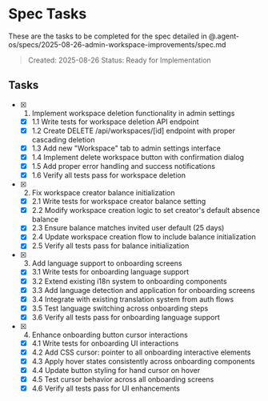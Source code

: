 # Spec Tasks

These are the tasks to be completed for the spec detailed in @.agent-os/specs/2025-08-26-admin-workspace-improvements/spec.md

> Created: 2025-08-26
> Status: Ready for Implementation

## Tasks

- [x] 1. Implement workspace deletion functionality in admin settings
  - [x] 1.1 Write tests for workspace deletion API endpoint
  - [x] 1.2 Create DELETE /api/workspaces/[id] endpoint with proper cascading deletion
  - [x] 1.3 Add new "Workspace" tab to admin settings interface
  - [x] 1.4 Implement delete workspace button with confirmation dialog
  - [x] 1.5 Add proper error handling and success notifications
  - [x] 1.6 Verify all tests pass for workspace deletion

- [x] 2. Fix workspace creator balance initialization
  - [x] 2.1 Write tests for workspace creator balance setting
  - [x] 2.2 Modify workspace creation logic to set creator's default absence balance
  - [x] 2.3 Ensure balance matches invited user default (25 days)
  - [x] 2.4 Update workspace creation flow to include balance initialization
  - [x] 2.5 Verify all tests pass for balance initialization

- [x] 3. Add language support to onboarding screens
  - [x] 3.1 Write tests for onboarding language support
  - [x] 3.2 Extend existing i18n system to onboarding components
  - [x] 3.3 Add language detection and application for onboarding screens
  - [x] 3.4 Integrate with existing translation system from auth flows
  - [x] 3.5 Test language switching across onboarding steps
  - [x] 3.6 Verify all tests pass for onboarding language support

- [x] 4. Enhance onboarding button cursor interactions
  - [x] 4.1 Write tests for onboarding UI interactions
  - [x] 4.2 Add CSS cursor: pointer to all onboarding interactive elements
  - [x] 4.3 Apply hover states consistently across onboarding components
  - [x] 4.4 Update button styling for hand cursor on hover
  - [x] 4.5 Test cursor behavior across all onboarding screens
  - [x] 4.6 Verify all tests pass for UI enhancements